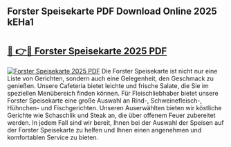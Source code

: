 ## Forster Speisekarte PDF Download Online 2025 kEHa1

# <h2><a href="http://gcbvtc.nevu.top/?p=Forster+Speisekarte">🔗 👉🔴 Forster Speisekarte 2025 PDF</a></h2>

[![Forster Speisekarte 2025 PDF](https://i.imgur.com/dBaPXMq.png)](http://gcbvtc.nevu.top/?p=Forster+Speisekarte)
Die Forster Speisekarte ist nicht nur eine Liste von Gerichten, sondern auch eine Gelegenheit, den Geschmack zu genießen. Unsere Cafeteria bietet leichte und frische Salate, die Sie im speziellen Menübereich finden können. Für Fleischliebhaber bietet unsere Forster Speisekarte eine große Auswahl an Rind-, Schweinefleisch-, Hühnchen- und Fischgerichten. Unseren Auserwählten bieten wir köstliche Gerichte wie Schaschlik und Steak an, die über offenem Feuer zubereitet werden. In jedem Fall sind wir bereit, Ihnen bei der Auswahl der Speisen auf der Forster Speisekarte zu helfen und Ihnen einen angenehmen und komfortablen Service zu bieten.
